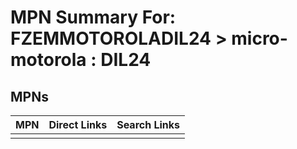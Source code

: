 



# MPN Summary For: FZEMMOTOROLADIL24 > micro-motorola : DIL24

## MPNs
  

|MPN|Direct Links|Search Links|
| :--- | :--- | :--- |
||||

